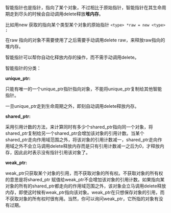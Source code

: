 智能指针也是指针，指向了某个对象，不过相比于原始指针，智能指针在其生命周期走到尽头的时候会自动调用delete释放**堆内存**。

比如用new 获取的指向某个类型某个对象的原始指针 `<type> *raw = new <type> ;`

在raw 指向的对象不需要使用了之后需要手动调用delete raw，来释放raw指向的堆内存。

智能指针可以帮你自动化释放内存的操作，而不需手动调用delete。

智能指针的分类：

**unique_ptr:**

只能有唯一的一个unique_ptr指针指向对象，不能将unique_ptr复制给其他智能指针。

一旦unique_ptr走到生命周期之外，即刻自动调用delete释放内存。

**shared_ptr:**

采用引用计数的方法，来计算同时有多少个shared_ptr指向同一个对象，将shared_ptr复制给另一个shared_ptr会增加该对象的引用计数。当某个shared_ptr走向作用域范围之外，将该对象的引用计数减一，shared_ptr走向作用域之外不会立马调用delete释放内存而是只有引用计数减一之后为0，才释放内存，因此此时表示没有指针引用该对象了。 

**weak_ptr:**

weak_ptr只获取某个对象的引用，而不获取对象的所有权。不获取对象的所有权的意思是将shared_ptr 赋值给weak_ptr不会增加该对象的引用计数。如果指向某对象的所有的shared_ptr都走向的作用域范围之外，该对象会立马调用delete释放内存，即使这时候有weak_ptr指向该对象。weak_ptr在只想保存对象的引用，而不获取对象的所有权时很有用。当然，你可以询问weak_ptr，它所指的对象有没有过期。


